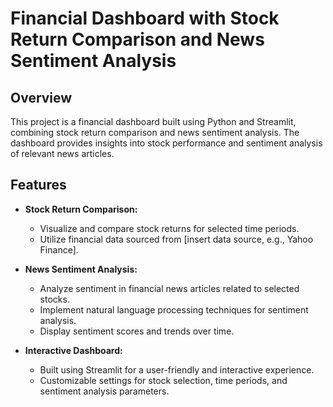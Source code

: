 #  Financial Dashboard with Stock Return Comparison and News Sentiment Analysis

## Overview

This project is a financial dashboard built using Python and Streamlit, combining stock return comparison and news sentiment analysis. The dashboard provides insights into stock performance and sentiment analysis of relevant news articles.

## Features

- **Stock Return Comparison:**
  - Visualize and compare stock returns for selected time periods.
  - Utilize financial data sourced from [insert data source, e.g., Yahoo Finance].

- **News Sentiment Analysis:**
  - Analyze sentiment in financial news articles related to selected stocks.
  - Implement natural language processing techniques for sentiment analysis.
  - Display sentiment scores and trends over time.

- **Interactive Dashboard:**
  - Built using Streamlit for a user-friendly and interactive experience.
  - Customizable settings for stock selection, time periods, and sentiment analysis parameters.



